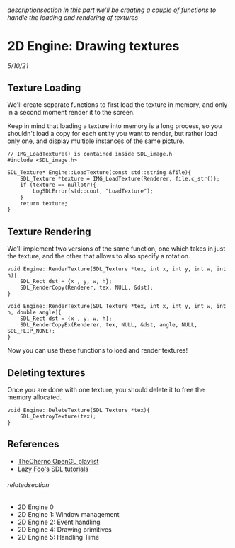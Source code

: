 
###### descriptionsection In this part we'll be creating a couple of functions to handle the loading and rendering of textures

# 2D Engine: Drawing textures

*5/10/21*

## Texture Loading

We'll create separate functions to first load the texture in memory, 
and only in a second moment render it to the screen.

Keep in mind that loading a texture into memory is a long process, so you shouldn't load a copy for each entity 
you want to render, but rather load only one, and display multiple instances of the same picture.

```
// IMG_LoadTexture() is contained inside SDL_image.h
#include <SDL_image.h>

SDL_Texture* Engine::LoadTexture(const std::string &file){
    SDL_Texture *texture = IMG_LoadTexture(Renderer, file.c_str());
    if (texture == nullptr){
        LogSDLError(std::cout, "LoadTexture");
    }
    return texture;
}
```


## Texture Rendering


We'll implement two versions of the same function, one which takes in just the texture, 
and the other that allows to also specify a rotation.

```
void Engine::RenderTexture(SDL_Texture *tex, int x, int y, int w, int h){
    SDL_Rect dst = {x , y, w, h};
    SDL_RenderCopy(Renderer, tex, NULL, &dst);
}

void Engine::RenderTexture(SDL_Texture *tex, int x, int y, int w, int h, double angle){
    SDL_Rect dst = {x , y, w, h};
    SDL_RenderCopyEx(Renderer, tex, NULL, &dst, angle, NULL, SDL_FLIP_NONE);
}
```

Now you can use these functions to load and render textures!

## Deleting textures

Once you are done with one texture, you should delete it to free the memory allocated.

```
void Engine::DeleteTexture(SDL_Texture *tex){
    SDL_DestroyTexture(tex); 
}
```

## References

 - [TheCherno OpenGL playlist](https://www.youtube.com/playlist?list=PLlrATfBNZ98foTJPJ_Ev03o2oq3-GGOS2)
 - [Lazy Foo's SDL tutorials](https://lazyfoo.net/tutorials/OpenGL/index.php)


###### relatedsection

 - 2D Engine 0
 - 2D Engine 1: Window management
 - 2D Engine 2: Event handling
 - 2D Engine 4: Drawing primitives
 - 2D Engine 5: Handling Time